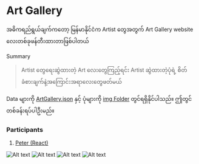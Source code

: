 ﻿# Art Gallery

အဓိကရည်ရွယ်ချက်ကတော့ မြန်မာနိုင်ငံက Artist တွေအတွက် Art Gallery website လေးတစ်ခုဖန်တီးထားတာဖြစ်ပါတယ်

Summary
>Artist တွေရေးဆွဲထားတဲ့ Art လေးတွေကြည့်ရင်း Artist ဆွဲထားတဲ့ပုံရဲ့ စိတ်ခံစားချက်နဲ့အကြောင်းအရာလေးတွေဖတ်မယ်

Data များကို [ArtGallery.json](https://github.com/sannlynnhtun-coding/ArtGallery/blob/main/ArtGallery.json) နှင့် ပုံများကို [img Folder](https://github.com/sannlynnhtun-coding/ArtGallery/tree/main/art-gallery) တွင်ရရှိနိုင်ပါသည်။ ဤတွင်တစ်ခန်းရပ်ပါဦးမည်။

### Participants
1. [Peter (React)](https://github.com/peterlianpi/artgallery)

![Alt text](https://github.com/sannlynnhtun-coding/ArtGallery/blob/main/ArtGalleryFlow1.png)
![Alt text](https://github.com/sannlynnhtun-coding/ArtGallery/blob/main/ArtGalleryFlow1-2.png)
![Alt text](https://github.com/sannlynnhtun-coding/ArtGallery/blob/main/ArtGalleryFlow2.png)
![Alt text](https://github.com/sannlynnhtun-coding/ArtGallery/blob/main/ArtGalleryMindMap.png)


